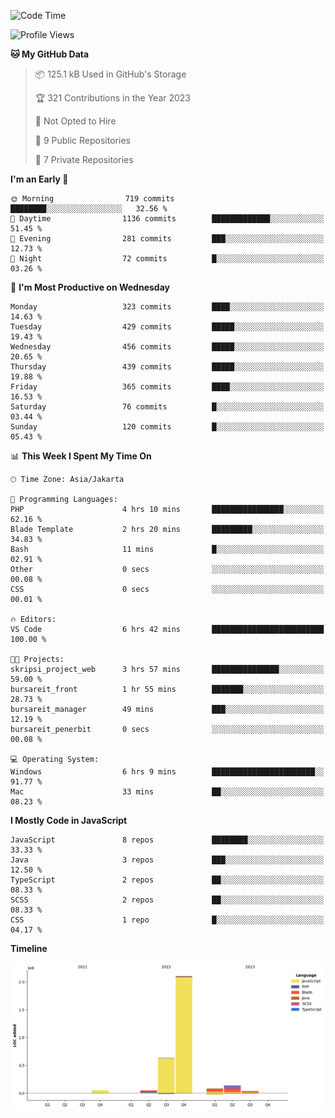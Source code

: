<!--START_SECTION:waka-->
![Code Time](http://img.shields.io/badge/Code%20Time-189%20hrs%2019%20mins-blue)

![Profile Views](http://img.shields.io/badge/Profile%20Views-0-blue)

**🐱 My GitHub Data** 

> 📦 125.1 kB Used in GitHub's Storage 
 > 
> 🏆 321 Contributions in the Year 2023
 > 
> 🚫 Not Opted to Hire
 > 
> 📜 9 Public Repositories 
 > 
> 🔑 7 Private Repositories 
 > 
**I'm an Early 🐤** 

```text
🌞 Morning                719 commits         ████████░░░░░░░░░░░░░░░░░   32.56 % 
🌆 Daytime                1136 commits        █████████████░░░░░░░░░░░░   51.45 % 
🌃 Evening                281 commits         ███░░░░░░░░░░░░░░░░░░░░░░   12.73 % 
🌙 Night                  72 commits          █░░░░░░░░░░░░░░░░░░░░░░░░   03.26 % 
```
📅 **I'm Most Productive on Wednesday** 

```text
Monday                   323 commits         ████░░░░░░░░░░░░░░░░░░░░░   14.63 % 
Tuesday                  429 commits         █████░░░░░░░░░░░░░░░░░░░░   19.43 % 
Wednesday                456 commits         █████░░░░░░░░░░░░░░░░░░░░   20.65 % 
Thursday                 439 commits         █████░░░░░░░░░░░░░░░░░░░░   19.88 % 
Friday                   365 commits         ████░░░░░░░░░░░░░░░░░░░░░   16.53 % 
Saturday                 76 commits          █░░░░░░░░░░░░░░░░░░░░░░░░   03.44 % 
Sunday                   120 commits         █░░░░░░░░░░░░░░░░░░░░░░░░   05.43 % 
```


📊 **This Week I Spent My Time On** 

```text
🕑︎ Time Zone: Asia/Jakarta

💬 Programming Languages: 
PHP                      4 hrs 10 mins       ████████████████░░░░░░░░░   62.16 % 
Blade Template           2 hrs 20 mins       █████████░░░░░░░░░░░░░░░░   34.83 % 
Bash                     11 mins             █░░░░░░░░░░░░░░░░░░░░░░░░   02.91 % 
Other                    0 secs              ░░░░░░░░░░░░░░░░░░░░░░░░░   00.08 % 
CSS                      0 secs              ░░░░░░░░░░░░░░░░░░░░░░░░░   00.01 % 

🔥 Editors: 
VS Code                  6 hrs 42 mins       █████████████████████████   100.00 % 

🐱‍💻 Projects: 
skripsi_project_web      3 hrs 57 mins       ███████████████░░░░░░░░░░   59.00 % 
bursareit_front          1 hr 55 mins        ███████░░░░░░░░░░░░░░░░░░   28.73 % 
bursareit_manager        49 mins             ███░░░░░░░░░░░░░░░░░░░░░░   12.19 % 
bursareit_penerbit       0 secs              ░░░░░░░░░░░░░░░░░░░░░░░░░   00.08 % 

💻 Operating System: 
Windows                  6 hrs 9 mins        ███████████████████████░░   91.77 % 
Mac                      33 mins             ██░░░░░░░░░░░░░░░░░░░░░░░   08.23 % 
```

**I Mostly Code in JavaScript** 

```text
JavaScript               8 repos             ████████░░░░░░░░░░░░░░░░░   33.33 % 
Java                     3 repos             ███░░░░░░░░░░░░░░░░░░░░░░   12.50 % 
TypeScript               2 repos             ██░░░░░░░░░░░░░░░░░░░░░░░   08.33 % 
SCSS                     2 repos             ██░░░░░░░░░░░░░░░░░░░░░░░   08.33 % 
CSS                      1 repo              █░░░░░░░░░░░░░░░░░░░░░░░░   04.17 % 
```



**Timeline**

![Lines of Code chart](https://raw.githubusercontent.com/brstreet2/brstreet2/main/assets/bar_graph.png)


<!--END_SECTION:waka-->
